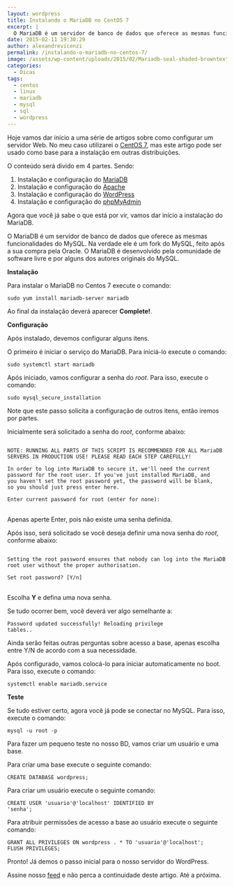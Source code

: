 ```yaml
---
layout: wordpress
title: Instalando o MariaDB no CentOS 7
excerpt: |
  O MariaDB é um servidor de banco de dados que oferece as mesmas funcionalidades do MySQL. Na verdade ele é um fork do MySQL, feito após a sua compra pela Oracle. O MariaDB é desenvolvido pela comunidade de software livre e por alguns dos autores originais do MySQL.
date: 2015-02-11 19:30:29
author: alexandrevicenzi
permalink: /instalando-o-mariadb-no-centos-7/
image: /assets/wp-content/uploads/2015/02/Mariadb-seal-shaded-browntext.png
categories:
  - Dicas
tags:
  - centos
  - linux
  - mariadb
  - mysql
  - sql
  - wordpress
---
```


Hoje vamos dar início a uma série de artigos sobre como configurar um servidor Web. No meu caso utilizarei o <a title="CentOS" href="http://www.centos.org/" target="_blank">CentOS 7</a>, mas este artigo pode ser usado como base para a instalação em outras distribuições.

O conteúdo será divido em 4 partes. Sendo:

<ol>
  <li>Instalação e configuração do <a href="https://mariadb.org/pt-br/" target="_blank">MariaDB</a></li>
  <li>Instalação e configuração do <a href="http://www.apache.org/" target="_blank">Apache</a></li>
  <li>Instalação e configuração do <a href="https://br.wordpress.org/" target="_blank">WordPress</a></li>
  <li>Instalação e configuração do <a href="http://www.phpmyadmin.net/home_page/index.php" target="_blank">phpMyAdmin</a></li>
</ol>

Agora que você já sabe o que está por vir, vamos dar início a instalação do MariaDB.

O MariaDB é um servidor de banco de dados que oferece as mesmas funcionalidades do MySQL. Na verdade ele é um fork do MySQL, feito após a sua compra pela Oracle. O MariaDB é desenvolvido pela comunidade de software livre e por alguns dos autores originais do MySQL.

<strong>Instalação</strong>

Para instalar o MariaDB no Centos 7 execute o comando:

<code>sudo yum install mariadb-server mariadb</code>

Ao final da instalação deverá aparecer <strong>Complete!</strong>.

<strong>Configuração</strong>

Após instalado, devemos configurar alguns itens.

O primeiro é iniciar o serviço do MariaDB. Para iniciá-lo execute o comando:

<code>sudo systemctl start mariadb</code>

Após iniciado, vamos configurar a senha do <em>root</em>. Para isso, execute o comando:

<code>sudo mysql_secure_installation</code>

Note que este passo solicita a configuração de outros itens, então iremos por partes.

Inicialmente será solicitado a senha do <em>root</em>, conforme abaixo:

<pre>
<code>
NOTE: RUNNING ALL PARTS OF THIS SCRIPT IS RECOMMENDED FOR ALL MariaDB
SERVERS IN PRODUCTION USE! PLEASE READ EACH STEP CAREFULLY!

In order to log into MariaDB to secure it, we'll need the current
password for the root user. If you've just installed MariaDB, and
you haven't set the root password yet, the password will be blank,
so you should just press enter here.

Enter current password for root (enter for none):
</code>
</pre>

Apenas aperte Enter, pois não existe uma senha definida.

Após isso, será solicitado se você deseja definir uma nova senha do <em>root</em>, conforme abaixo:

<pre>
<code>
Setting the root password ensures that nobody can log into the MariaDB
root user without the proper authorisation.

Set root password? [Y/n]
</code>
</pre>

Escolha <strong>Y</strong> e defina uma nova senha.

Se tudo ocorrer bem, você deverá ver algo semelhante a:

<code>Password updated successfully!
Reloading privilege tables..</code>

Ainda serão feitas outras perguntas sobre acesso a base, apenas escolha entre Y/N de acordo com a sua necessidade.

Após configurado, vamos colocá-lo para iniciar automaticamente no boot. Para isso, execute o comando:

<code>systemctl enable mariadb.service</code>

<strong>Teste</strong>

Se tudo estiver certo, agora você já pode se conectar no MySQL. Para isso, execute o comando:

<code>mysql -u root -p</code>

Para fazer um pequeno teste no nosso BD, vamos criar um usuário e uma base.

Para criar uma base execute o seguinte comando:

<code>CREATE DATABASE wordpress;</code>

Para criar um usuário execute o seguinte comando:

<code>CREATE USER 'usuario'@'localhost' IDENTIFIED BY 'senha';</code>

Para atribuir permissões de acesso a base ao usuário execute o seguinte comando:

<code>GRANT ALL PRIVILEGES ON wordpress . * TO 'usuario'@'localhost';
FLUSH PRIVILEGES;</code>

Pronto! Já demos o passo inicial para o nosso servidor do WordPress.

Assine nosso <a href="/feed.xml" target="_blank">feed</a> e não perca a continuidade deste artigo. Até a próxima.
